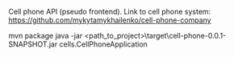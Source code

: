 Cell phone API (pseudo frontend). Link to cell phone system: https://github.com/mykytamykhailenko/cell-phone-company

mvn package
java -jar <path_to_project>\target\cell-phone-0.0.1-SNAPSHOT.jar cells.CellPhoneApplication
